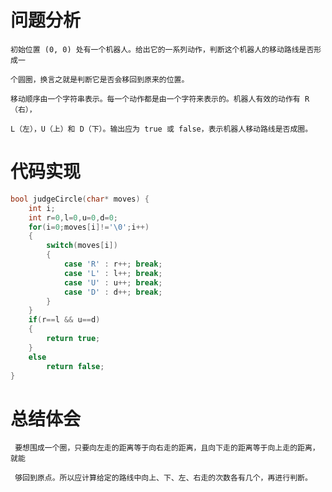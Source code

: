 # 问题分析 #

    初始位置 (0, 0) 处有一个机器人。给出它的一系列动作，判断这个机器人的移动路线是否形成一

    个圆圈，换言之就是判断它是否会移回到原来的位置。

    移动顺序由一个字符串表示。每一个动作都是由一个字符来表示的。机器人有效的动作有 R（右），

    L（左），U（上）和 D（下）。输出应为 true 或 false，表示机器人移动路线是否成圈。

# 代码实现 #
```C
bool judgeCircle(char* moves) {
    int i;
    int r=0,l=0,u=0,d=0;
    for(i=0;moves[i]!='\0';i++)
    {
        switch(moves[i])
        {
            case 'R' : r++; break;
            case 'L' : l++; break;
            case 'U' : u++; break;
            case 'D' : d++; break;
        }
    }
    if(r==l && u==d)
    {
        return true;
    }
    else
        return false;
}
```
# 总结体会 #
     要想围成一个圈，只要向左走的距离等于向右走的距离，且向下走的距离等于向上走的距离，就能

     够回到原点。所以应计算给定的路线中向上、下、左、右走的次数各有几个，再进行判断。